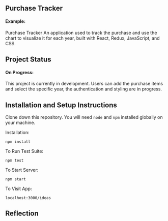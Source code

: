 ## Purchase Tracker
#### Example:

Purchase Tracker 
An application used to track the purchase and use the chart to visualize it for each year, built with React, Redux, JavaScript, and CSS.

## Project Status

#### On Progress:

This project is currently in development. Users can add the purchase items and select the specific year, the authentication and styling are in progress.

## Installation and Setup Instructions

Clone down this repository. You will need `node` and `npm` installed globally on your machine.  

Installation:

`npm install`  

To Run Test Suite:  

`npm test`  

To Start Server:

`npm start`  

To Visit App:

`localhost:3000/ideas` 

## Reflection
